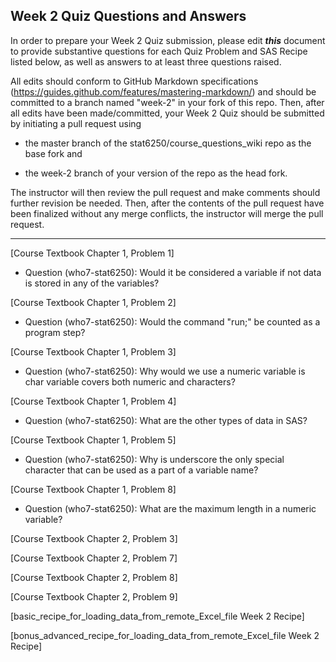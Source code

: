 
## Week 2 Quiz Questions and Answers

In order to prepare your Week 2 Quiz submission, please edit ***this*** document to provide substantive questions for each Quiz Problem and SAS Recipe listed below, as well as answers to at least three questions raised.

All edits should conform to GitHub Markdown specifications (https://guides.github.com/features/mastering-markdown/) and should be committed to a branch named "week-2" in your fork of this repo. Then, after all edits have been made/committed, your Week 2 Quiz should be submitted by initiating a pull request using

- the master branch of the stat6250/course_questions_wiki repo as the base fork and

- the week-2 branch of your version of the repo as the head fork.

The instructor will then review the pull request and make comments should further revision be needed. Then, after the contents of the pull request have been finalized without any merge conflicts, the instructor will merge the pull request.



********************************************************************************



[Course Textbook Chapter 1, Problem 1]
- Question (who7-stat6250): Would it be considered a variable if not data is stored in any of the variables? 



[Course Textbook Chapter 1, Problem 2]
- Question (who7-stat6250): Would the command "run;" be counted as a program step?



[Course Textbook Chapter 1, Problem 3]
- Question (who7-stat6250): Why would we use a numeric variable is char variable covers both numeric and characters?



[Course Textbook Chapter 1, Problem 4]
- Question (who7-stat6250): What are the other types of data in SAS?



[Course Textbook Chapter 1, Problem 5]
- Question (who7-stat6250): Why is underscore the only special character that can be used as a part of a variable name?



[Course Textbook Chapter 1, Problem 8]
- Question (who7-stat6250): What are the maximum length in a numeric variable?



[Course Textbook Chapter 2, Problem 3]



[Course Textbook Chapter 2, Problem 7]



[Course Textbook Chapter 2, Problem 8]



[Course Textbook Chapter 2, Problem 9]



[basic_recipe_for_loading_data_from_remote_Excel_file Week 2 Recipe]



[bonus_advanced_recipe_for_loading_data_from_remote_Excel_file Week 2 Recipe]



